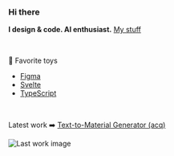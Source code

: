 ### Hi there

**I design & code. AI enthusiast.** [My stuff](https://www.hugoduprez.com/)

   

🦖 Favorite toys
- [Figma](https://www.figma.com/)
- [Svelte](https://svelte.dev/repl/hello-world?version=3)
- [TypeScript](https://www.typescriptlang.org/)

  

Latest work ➡️ [Text-to-Material Generator (acq)](https://www.texturelab.xyz/)

![Last work image](https://hdzmedia.xyz/texturelab_cover.png)
